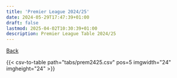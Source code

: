 ```yaml
---
title: 'Premier League 2024/25'
date: 2024-05-29T17:47:39+01:00
draft: false
lastmod: 2025-04-02T10:30:39+01:00
description: Premier League Table 2024/25
---
```


[Back](/csv-tables/)

{{< csv-to-table path="tabs/prem2425.csv" pos=5 imgwidth="24" imgheight="24" >}}